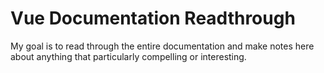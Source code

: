 # Vue Documentation Readthrough

My goal is to read through the entire documentation and make notes here about
anything that particularly compelling or interesting.

